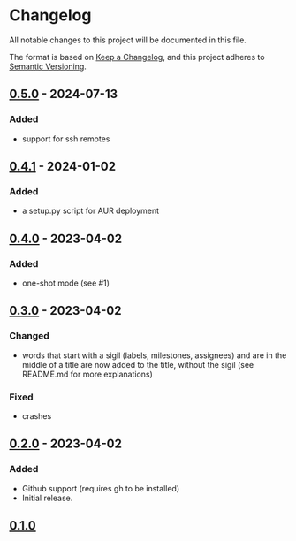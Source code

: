 # Changelog

All notable changes to this project will be documented in this file.

The format is based on [Keep a Changelog](https://keepachangelog.com/en/1.0.0/),
and this project adheres to [Semantic Versioning](https://semver.org/spec/v2.0.0.html).

## [0.5.0] - 2024-07-13

### Added

- support for ssh remotes

## [0.4.1] - 2024-01-02

### Added

- a setup.py script for AUR deployment

## [0.4.0] - 2023-04-02

### Added

- one-shot mode (see #1)

## [0.3.0] - 2023-04-02

### Changed

- words that start with a sigil (labels, milestones, assignees) and are in the middle of a title are now added to the title, without the sigil (see README.md for more explanations)

### Fixed

- crashes

## [0.2.0] - 2023-04-02

### Added

- Github support (requires gh to be installed)
- Initial release.

## [0.1.0]

[Unreleased]: https://github.com/ewen-lbh/issurge/compare/v0.5.0...HEAD
[0.5.0]: https://github.com/ewen-lbh/issurge/compare/v0.4.1...v0.5.0
[0.4.1]: https://github.com/ewen-lbh/issurge/compare/v0.4.0...v0.4.1
[0.4.0]: https://github.com/ewen-lbh/issurge/compare/v0.3.0...v0.4.0
[0.3.0]: https://github.com/ewen-lbh/issurge/compare/v0.2.0...v0.3.0
[0.2.0]: https://github.com/ewen-lbh/issurge/compare/v0.1.0...v0.2.0
[0.1.0]: https://github.com/ewen-lbh/issurge/releases/tag/v0.1.0

[//]: # (C3-2-DKAC:GGH:Rewen-lbh/issurge:Tv{t})
